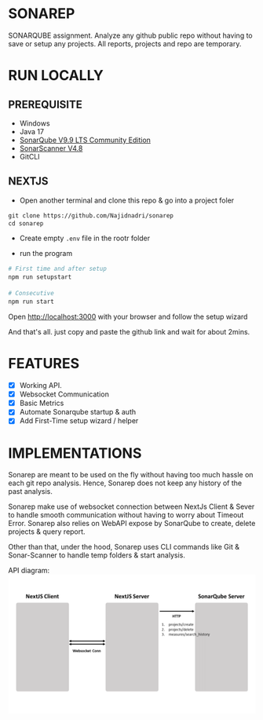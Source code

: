 # SONAREP

SONARQUBE assignment. Analyze any github public repo without having to save or setup any projects. All reports, projects and repo are temporary.

# RUN LOCALLY

## PREREQUISITE 

- Windows
- Java 17
- [SonarQube V9.9 LTS Community Edition](https://www.sonarsource.com/products/sonarqube/downloads/)
- [SonarScanner V4.8](https://docs.sonarqube.org/latest/analyzing-source-code/scanners/sonarscanner/)
- GitCLI



## NEXTJS

- Open another terminal and clone this repo & go into a project foler
```
git clone https://github.com/Najidnadri/sonarep
cd sonarep
```

- Create empty `.env` file in the rootr folder


- run the program
```bash
# First time and after setup
npm run setupstart

# Consecutive 
npm run start
```

Open [http://localhost:3000](http://localhost:3000) with your browser and follow the setup wizard

And that's all. just copy and paste the github link and wait for about 2mins.


# FEATURES

- [x] Working API.
- [x] Websocket Communication
- [x] Basic Metrics
- [x] Automate Sonarqube startup & auth
- [x] Add First-Time setup wizard / helper

# IMPLEMENTATIONS
Sonarep are meant to be used on the fly without having too much hassle on each git repo analysis. Hence, Sonarep does not keep any history of the past analysis. 

Sonarep make use of websocket connection between NextJs Client & Sever to handle smooth communication without having to worry about Timeout Error. Sonarep also relies on WebAPI expose by SonarQube to create, delete projects & query report.

Other than that, under the hood, Sonarep uses CLI commands like Git & Sonar-Scanner to handle temp folders & start analysis.

API diagram:
![API DIAGRAM](./pics/APIdiagram.png)



